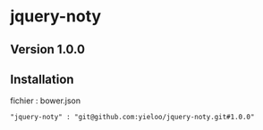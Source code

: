# jquery-noty

## Version 1.0.0
## Installation

fichier : bower.json

    "jquery-noty" : "git@github.com:yieloo/jquery-noty.git#1.0.0"
